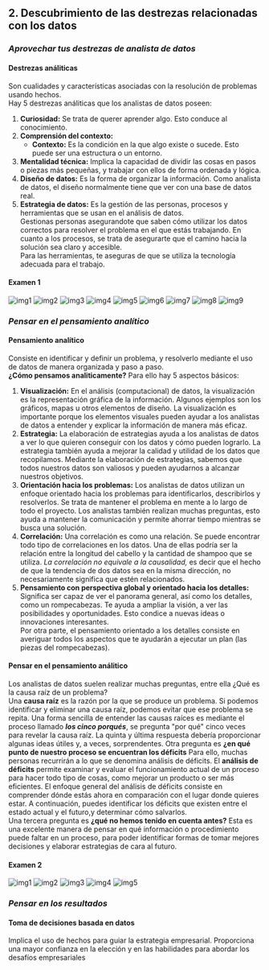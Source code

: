 ## 2. Descubrimiento de las destrezas relacionadas con los datos  
### *Aprovechar tus destrezas de analista de datos*  
#### Destrezas análiticas  
Son cualidades y características asociadas con la resolución de problemas usando hechos.  
Hay 5 destrezas análiticas que los analistas de datos poseen:  
1. **Curiosidad:** Se trata de querer aprender algo. Esto conduce al conocimiento.
2. **Comprensión del contexto:**  
    - **Contexto:** Es la condición en la que algo existe o sucede. Esto puede ser una estructura o un entorno.
3. **Mentalidad técnica:** Implica la capacidad de dividir las cosas en pasos o piezas más pequeñas, y trabajar con ellos de forma ordenada y lógica.
4. **Diseño de datos:** Es la forma de organizar la información. Como analista de datos, el diseño normalmente tiene que ver con una base de datos real.  
5. **Estrategia de datos:** Es la gestión de las personas, procesos y herramientas que se usan en el análisis de datos.  
Gestionas personas asegurandote que saben cómo utilizar los datos correctos para resolver el problema en el que estás trabajando. 
En cuanto a los procesos, se trata de asegurarte que el camino hacia la solución sea claro y accesible.  
Para las herramientas, te aseguras de que se utiliza la tecnología adecuada para el trabajo.  
#### Examen 1  
![img1](./images/ex1_1.jpg)
![img2](./images/ex1_2.jpg)
![img3](./images/ex1_3.jpg)
![img4](./images/ex1_4.jpg)
![img5](./images/ex1_5.jpg)
![img6](./images/ex1_6.jpg)
![img7](./images/ex1_7.jpg)
![img8](./images/ex1_8.jpg)
![img9](./images/ex1_9.jpg)
### *Pensar en el pensamiento analítico*  
#### Pensamiento analítico  
Consiste en identificar y definir un problema, y resolverlo mediante el uso de datos de manera organizada y paso a paso.  
**¿Cómo pensamos analiticamente?**
Para ello hay 5 aspectos básicos:  
1. **Visualización:** En el análisis (computacional) de datos, la visualización es la representación gráfica de la información. Algunos ejemplos son los gráficos, mapas u otros elementos de diseño. La visualización es importante porque los elementos visuales pueden ayudar a los analistas de datos a entender y explicar la información de manera más eficaz.
2. **Estrategia:** La elaboración de estrategias ayuda a los analistas de datos a ver lo que quieren conseguir con los datos y cómo pueden lograrlo. La estrategia
también ayuda a mejorar la calidad y utilidad de los datos que recopilamos. Mediante la elaboración de estrategias, sabemos que todos nuestros datos son valiosos y pueden ayudarnos a alcanzar nuestros objetivos. 
3. **Orientación hacia los problemas:** Los analistas de datos utilizan un enfoque orientado hacia los problemas para identificarlos, describirlos y resolverlos. Se trata de mantener el problema en mente a lo largo de todo el proyecto. Los analistas también realizan muchas preguntas, esto ayuda a mantener la comunicación y permite ahorrar tiempo mientras se busca una solución.
4. **Correlación:** Una correlación es como una relación. Se puede encontrar todo tipo de correlaciones en los datos. Una de ellas podría ser la relación entre la longitud del cabello y la cantidad de shampoo que se utiliza. *La correlación no equivale a la causalidad,* es decir que el hecho de que la tendencia de dos datos sea en la misma dirección, no necesariamente significa que estén relacionados.
5. **Pensamiento con perspectiva global y orientado hacia los detalles:** Significa ser capaz de ver el panorama general, así como los detalles, como un rompecabezas. Te ayuda a ampliar la visión, a ver las posibilidades y oportunidades. Esto condice a nuevas ideas o innovaciones interesantes.  
Por otra parte, el pensamiento orientado a los detalles consiste en averiguar todos los aspectos que te ayudarán a ejecutar un plan (las piezas del rompecabezas).  
#### Pensar en el pensamiento análitico  
Los analistas de datos suelen realizar muchas preguntas, entre ella ¿Qué es la causa raíz de un problema?  
Una **causa raíz** es la razón por la que se produce un problema. Si podemos identificar y eliminar una causa raíz, podemos evitar que ese problema se repita. Una forma sencilla de entender las causas raíces es mediante el proceso llamado ***los cinco porqués***, se pregunta "por qué" cinco veces para revelar la causa raíz. La quinta y última respuesta debería proporcionar algunas ideas útiles y, a veces, sorprendentes.
Otra pregunta es **¿en qué punto de nuestro proceso se encuentran los déficits** Para ello, muchas personas recurrirán a lo que se denomina análisis de déficits. 
El **análisis de déficits** permite examinar y evaluar el funcionamiento actual de un proceso para hacer todo tipo de cosas, como mejorar un producto o ser más eficientes. El enfoque general del análisis de déficits consiste en comprender dónde estás ahora en comparación con el lugar donde quieres estar. A continuación, puedes identificar los déficits que existen entre el estado actual y el futuro,y determinar cómo salvarlos.  
Una tercera pregunta es **¿qué no hemos tenido en cuenta antes?** Esta es una excelente manera de pensar en qué información o procedimiento puede faltar en un proceso, para poder identificar formas de tomar mejores decisiones y elaborar estrategias de cara al futuro. 
#### Examen 2  
![img1](./images/ex2_1.jpg)
![img2](./images/ex2_2.jpg)
![img3](./images/ex2_3.jpg)
![img4](./images/ex2_4.jpg)
![img5](./images/ex2_5.jpg)
### *Pensar en los resultados*  
#### Toma de decisiones basada en datos  
Implica el uso de hechos para guiar la estrategia empresarial. Proporciona una mayor confianza en la elección y en las habilidades para abordar los desafíos empresariales
